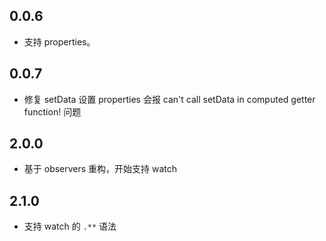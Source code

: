 ## 0.0.6

* 支持 properties。

## 0.0.7

* 修复 setData 设置 properties 会报 can't call setData in computed getter function! 问题

## 2.0.0

* 基于 observers 重构，开始支持 watch

## 2.1.0

* 支持 watch 的 `.**` 语法
